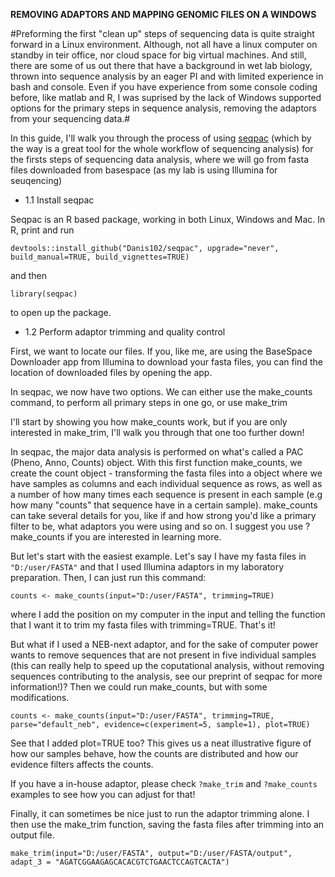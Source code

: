 **REMOVING ADAPTORS AND MAPPING GENOMIC FILES ON A WINDOWS**

#Preforming the first "clean up" steps of sequencing data is quite straight forward in a Linux environment. Although, not all have a linux computer on standby in teir office, nor cloud space for big virtual machines. And still, there are some of us out there that have a background in wet lab biology, thrown into sequence analysis by an eager PI and with limited experience in bash and console. Even if you have experience from some console coding before, like matlab and R, I was suprised by the lack of Windows supported options for the primary steps in sequence analysis, removing the adaptors from your sequencing data.#

In this guide, I'll walk you through the process of using [seqpac](https://github.com/Danis102/seqpac) (which by the way is a great tool for the whole workflow of sequencing analysis) for the firsts steps of sequencing data analysis, where we will go from fasta files downloaded from basespace (as my lab is using Illumina for seuqencing)

* 1.1 Install seqpac

Seqpac is an R based package, working in both Linux, Windows and Mac. In R, print and run

`devtools::install_github("Danis102/seqpac", upgrade="never", build_manual=TRUE, build_vignettes=TRUE)`

and then

`library(seqpac)`

to open up the package.

* 1.2 Perform adaptor trimming and quality control

First, we want to locate our files. If you, like me, are using the BaseSpace Downloader app from Illumina to download your fasta files, you can find the location of downloaded files by opening the app.

In seqpac, we now have two options. We can either use the make_counts command, to perform all primary steps in one go, or use make_trim

I'll start by showing you how make_counts work, but if you are only interested in make_trim, I'll walk you through that one too further down!

In seqpac, the major data analysis is performed on what's called a PAC (Pheno, Anno, Counts) object. With this first function make_counts, we create the count object - transforming the fasta files into a object where we have samples as columns and each individual sequence as rows, as well as a number of how many times each sequence is present in each sample (e.g how many "counts" that sequence have in a certain sample). make_counts can take several details for you, like if and how strong you'd like a primary filter to be, what adaptors you were using and so on. I suggest you use ?make_counts if you are interested in learning more.

But let's start with the easiest example. Let's say I have my fasta files in `"D:/user/FASTA"` and that I used Illumina adaptors in my laboratory preparation. Then, I can just run this command:

`counts <- make_counts(input="D:/user/FASTA", trimming=TRUE)`

where I add the position on my computer in the input and telling the function that I want it to trim my fasta files with trimming=TRUE. That's it!

But what if I used a NEB-next adaptor, and for the sake of computer power wants to remove sequences that are not present in five individual samples (this can really help to speed up the coputational analysis, without removing sequences contributing to the analysis, see our preprint of seqpac for more information!)? Then we could run make_counts, but with some modifications.

`counts <- make_counts(input="D:/user/FASTA", trimming=TRUE, parse="default_neb", evidence=c(experiment=5, sample=1), plot=TRUE)`

See that I added plot=TRUE too? This gives us a neat illustrative figure of how our samples behave, how the counts are distributed and how our evidence filters affects the counts.

If you have a in-house adaptor, please check `?make_trim` and `?make_counts` examples to see how you can adjust for that!

Finally, it can sometimes be nice just to run the adaptor trimming alone. I then use the make_trim function, saving the fasta files after trimming into an output file.

`make_trim(input="D:/user/FASTA", output="D:/user/FASTA/output", adapt_3 = "AGATCGGAAGAGCACACGTCTGAACTCCAGTCACTA")`
